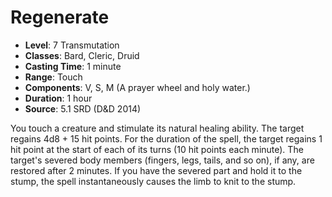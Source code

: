 # Regenerate

- **Level**: 7 Transmutation
- **Classes**: Bard, Cleric, Druid
- **Casting Time**: 1 minute
- **Range**: Touch
- **Components**: V, S, M (A prayer wheel and holy water.)
- **Duration**: 1 hour
- **Source**: 5.1 SRD (D&D 2014)

You touch a creature and stimulate its natural healing ability. The target regains 4d8 + 15 hit points. For the duration of the spell, the target regains 1 hit point at the start of each of its turns (10 hit points each minute). The target's severed body members (fingers, legs, tails, and so on), if any, are restored after 2 minutes. If you have the severed part and hold it to the stump, the spell instantaneously causes the limb to knit to the stump.

